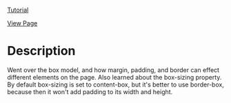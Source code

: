 [Tutorial](https://www.digitalocean.com/community/tutorials/how-to-work-with-the-box-model-in-css)

[View Page](https://bsmrdel101.github.io/HTML-CSS-Practice/tutorial_4/)

# Description

Went over the box model, and how margin, padding, and border can effect different elements on the page. Also learned about the box-sizing property. By default box-sizing is set to content-box, but it's better to use border-box, because then it won't add padding to its width and height.